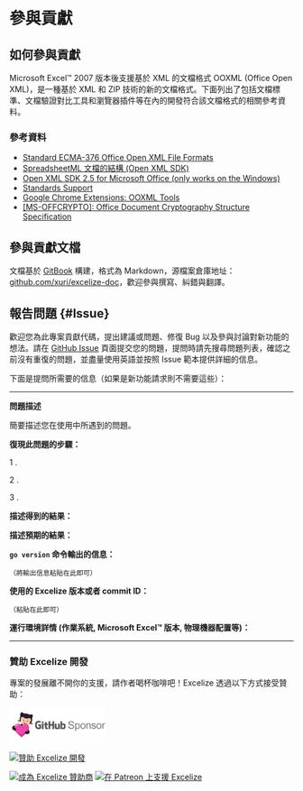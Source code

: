 # 參與貢獻

## 如何參與貢獻

Microsoft Excel&trade; 2007 版本後支援基於 XML 的文檔格式 OOXML (Office Open XML)，是一種基於 XML 和 ZIP 技術的新的文檔格式。下面列出了包括文檔標準、文檔驗證對比工具和瀏覽器插件等在內的開發符合該文檔格式的相關參考資料。

### 參考資料

* [Standard ECMA-376 Office Open XML File Formats](https://www.ecma-international.org/publications-and-standards/standards/ecma-376/)
* [SpreadsheetML 文檔的結構 (Open XML SDK)](https://learn.microsoft.com/zh-cn/office/open-xml/spreadsheet/structure-of-a-spreadsheetml-document)
* [Open XML SDK 2.5 for Microsoft Office (only works on the Windows)](https://github.com/OfficeDev/Open-XML-SDK/releases/tag/v2.5)
* [Standards Support](https://learn.microsoft.com/zh-cn/openspecs/standards_support/ms-stdsuplp/17a32be7-10b3-4025-bea4-133a66b4c689)
* [Google Chrome Extensions: OOXML Tools](https://chrome.google.com/webstore/detail/ooxml-tools/bjmmjfdegplhkefakjkccocjanekbapn)
* [[MS-OFFCRYPTO]: Office Document Cryptography Structure Specification](https://learn.microsoft.com/zh-cn/openspecs/office_file_formats/ms-offcrypto/3c34d72a-1a61-4b52-a893-196f9157f083)

## 參與貢獻文檔

文檔基於 [GitBook](https://github.com/GitbookIO/gitbook) 構建，格式為 Markdown，源檔案倉庫地址：[github.com/xuri/excelize-doc](https://github.com/xuri/excelize-doc)，歡迎參與撰寫、糾錯與翻譯。

## 報告問題 {#Issue}

歡迎您為此專案貢獻代碼，提出建議或問題、修復 Bug 以及參與討論對新功能的想法。請在 [GitHub Issue](https://github.com/xuri/excelize/issues) 頁面提交您的問題，提問時請先搜尋問題列表，確認之前沒有重復的問題，並盡量使用英語並按照 Issue 範本提供詳細的信息。

下面是提問所需要的信息（如果是新功能請求則不需要這些）：

---

**問題描述**

簡要描述您在使用中所遇到的問題。

**復現此問題的步驟：**

1 .

2 .

3 .

**描述得到的結果：**

**描述預期的結果：**

**`go version` 命令輸出的信息：**

```text
（將輸出信息粘貼在此即可）
```

**使用的 Excelize 版本或者 commit ID：**

```text
（粘貼在此即可）
```

**運行環境詳情 (作業系統, Microsoft Excel&trade; 版本, 物理機器配置等)：**

---

### 贊助 Excelize 開發

專案的發展離不開你的支援，請作者喝杯咖啡吧！Excelize 透過以下方式接受贊助：

<a href="https://github.com/sponsors/xuri" title="GitHub Sponsor" target="_blank"><img width="170" src="../images/github_sponsor@2x.png" alt="GitHub Sponsor"></a>

<a href="https://www.paypal.com/paypalme/xuri" title="贊助 Excelize 開發" target="_blank"><img width="710" src="./images/donate@2x.png" alt="贊助 Excelize 開發"></a>

<a href="https://opencollective.com/excelize" title="成為 Excelize 贊助商" target="_blank"><img height="61" src="../images/opencollective.com@2x.png" alt="成為 Excelize 贊助商"></a> <a href="https://www.patreon.com/xuri" title="在 Patreon 上支援 Excelize" target="_blank"><img height="61" src="../images/patreon.com@2x.png" alt="在 Patreon 上支援 Excelize"></a>
